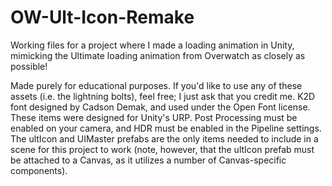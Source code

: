# OW-Ult-Icon-Remake
Working files for a project where I made a loading animation in Unity, mimicking the Ultimate loading animation from Overwatch as closely as possible! 

Made purely for educational purposes. If you'd like to use any of these assets (i.e. the lightning bolts), feel free; I just ask that you credit me. K2D font designed by Cadson Demak, and used under the Open Font license. 
These items were designed for Unity's URP. Post Processing must be enabled on your camera, and HDR must be enabled in the Pipeline settings. The ultIcon and UIMaster prefabs are the only items needed to include in a scene for this project to work (note, however, that the ultIcon prefab must be attached to a Canvas, as it utilizes a number of Canvas-specific components).
